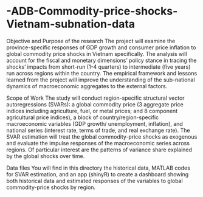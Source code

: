# -ADB-Commodity-price-shocks-Vietnam-subnation-data
Objective and Purpose of the research
The project will examine the province-specific responses of GDP growth and consumer price inflation to global commodity price shocks in Vietnam specifically. The analysis will account for the fiscal and monetary dimensions’ policy stance in tracing the shocks’ impacts from short-run (1-4 quarters) to intermediate (five years) run across regions within the country. The empirical framework and lessons learned from the project will improve the understanding of the sub-national dynamics of macroeconomic aggregates to the external factors.

Scope of Work
The study will conduct region-specific structural vector autoregressions (SVARs): a global commodity price (3 aggregate price indices including agriculture, fuel, or metal prices; and 8 component agricultural price indices), a block of country/region-specific macroeconomic variables (GDP growth/ unemployment, inflation), and national series (interest rate, terms of trade, and real exchange rate). The SVAR estimation will treat the global commodity-price shocks as exogenous and evaluate the impulse responses of the macroeconomic series across regions. Of particular interest are the patterns of variance share explained by the global shocks over time.

Data files
You will find in this directory the historical data, MATLAB codes for SVAR estimation, and an app (shinyR) to create a dashboard showing both historical data and estimated responses of the variables to global commodity-price shocks by region.
